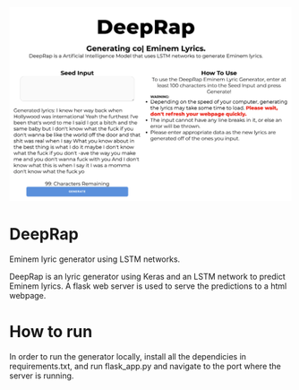 ![](https://github.com/rohanrav/DeepRap/blob/master/Shot.png)

# DeepRap
Eminem lyric generator using LSTM networks.

DeepRap is an lyric generator using Keras and an LSTM network to predict Eminem lyrics. A flask web server is used to serve the predictions to a html webpage.

# How to run
In order to run the generator locally, install all the dependicies in requirements.txt, and run flask_app.py and navigate to the port where the server is running.
